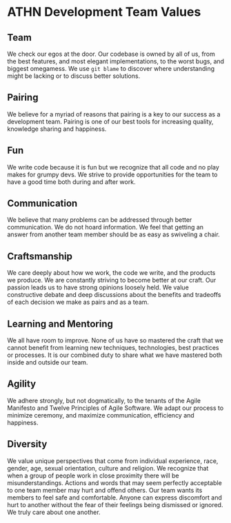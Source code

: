 ATHN Development Team Values
============================

Team
---------------------------------

We check our egos at the door. Our codebase is owned by all of us, from the best features, and most elegant implementations, to the worst bugs, and biggest omegamess. We use `git blame` to discover where understanding might be lacking or to discuss better solutions.

Pairing
---------------------------------
We believe for a myriad of reasons that pairing is a key to our success as a development team. Pairing is one of our best tools for increasing quality, knowledge sharing and happiness.

Fun
---------------------------------
We write code because it is fun but we recognize that all code and no play makes for grumpy devs. We strive to provide opportunities for the team to have a good time both during and after work.

Communication
---------------------------------
We believe that many problems can be addressed through better communication. We do not hoard information. We feel that getting an answer from another team member should be as easy as swiveling a chair. 

Craftsmanship
---------------------------------
We care deeply about how we work, the code we write, and the products we produce. We are constantly striving to become better at our craft. Our passion leads us to have strong opinions loosely held. We value constructive debate and deep discussions about the benefits and tradeoffs of each decision we make as pairs and as a team.


Learning and Mentoring
---------------------------------
We all have room to improve. None of us have so mastered the craft that we cannot benefit from learning new techniques, technologies, best practices or processes. It is our combined duty to share what we have mastered both inside and outside our team.


Agility
---------------------------------

We adhere strongly, but not dogmatically, to the tenants of the Agile Manifesto and Twelve Principles of Agile Software. We adapt our process to minimize ceremony, and maximize communication, efficiency and happiness.

Diversity
---------------------------------
We value unique perspectives that come from individual experience, race, gender, age, sexual orientation, culture and religion. We recognize that when a group of people work in close proximity there will be misunderstandings. Actions and words that may seem perfectly acceptable to one team member may hurt and offend others. Our team wants its members to feel safe and comfortable. Anyone can express discomfort and hurt to another without the fear of their feelings being dismissed or ignored. We truly care about one another. 







